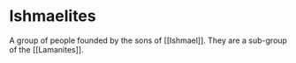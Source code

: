 # Ishmaelites
A group of people founded by the sons of [[Ishmael]].  They are a sub-group of the [[Lamanites]].
